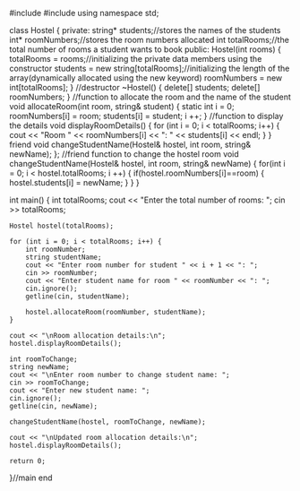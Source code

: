 #include <iostream>
#include <string>
using namespace std;

class Hostel {
private:
    string* students;//stores the names of the students
    int* roomNumbers;//stores the room numbers allocated
    int totalRooms;//the total number of rooms a student wants to book
public:
    Hostel(int rooms) {
        totalRooms = rooms;//initializing the private data members using the constructor
        students = new string[totalRooms];//initializing the length of the array(dynamically allocated using the new keyword)
        roomNumbers = new int[totalRooms];
    }
//destructor
    ~Hostel() {
        delete[] students;
        delete[] roomNumbers;
    }
//function to allocate the room and the name of the student
    void allocateRoom(int room, string& student) {
        static int i = 0;
        roomNumbers[i] = room;
        students[i] = student;
        i ++;
    }
//function to display the details
    void displayRoomDetails() {
        for (int i = 0; i < totalRooms; i++) {
            cout << "Room " << roomNumbers[i] << ": " << students[i] << endl;
        }
    }
    friend void changeStudentName(Hostel& hostel, int room, string& newName);
};
//friend function to change the hostel room
void changeStudentName(Hostel& hostel, int room, string& newName) {
  for(int i = 0; i < hostel.totalRooms; i ++)
    {
      if(hostel.roomNumbers[i]==room)
      {
    hostel.students[i] = newName;
      }
    }
}

int main() {
    int totalRooms;
    cout << "Enter the total number of rooms: ";
    cin >> totalRooms;

    Hostel hostel(totalRooms);

    for (int i = 0; i < totalRooms; i++) {
        int roomNumber;
        string studentName;
        cout << "Enter room number for student " << i + 1 << ": ";
        cin >> roomNumber;
        cout << "Enter student name for room " << roomNumber << ": ";
        cin.ignore();
        getline(cin, studentName);

        hostel.allocateRoom(roomNumber, studentName);
    }

    cout << "\nRoom allocation details:\n";
    hostel.displayRoomDetails();

    int roomToChange;
    string newName;
    cout << "\nEnter room number to change student name: ";
    cin >> roomToChange;
    cout << "Enter new student name: ";
    cin.ignore();
    getline(cin, newName);

    changeStudentName(hostel, roomToChange, newName);

    cout << "\nUpdated room allocation details:\n";
    hostel.displayRoomDetails();

    return 0;
}//main end
